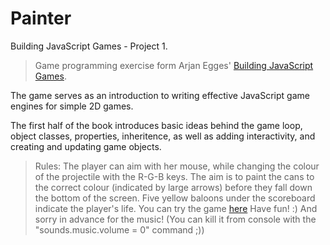 Painter
=======
Building JavaScript Games - Project 1.

>Game programming exercise form Arjan Egges' [Building JavaScript Games](http://www.apress.com/us/book/9781430265382).

The game serves as an introduction to writing effective JavaScript game engines for simple 2D games.

The first half of the book introduces basic ideas behind the game loop, object classes, properties, inheritence, as well as adding interactivity, and creating and updating game objects.

>Rules:
>The player can aim with her mouse, while changing the colour of the projectile with the R-G-B keys.
>The aim is to paint the cans to the correct colour (indicated by large arrows) before they fall down the bottom of the screen.
>Five yellow baloons under the scoreboard indicate the player's life.
>You can try the game [here](http://www.davidmelhart.com/portfolio/buildingJSgames/Painter/)
>Have fun! :) And sorry in advance for the music! (You can kill it from console with the "sounds.music.volume = 0" command ;))